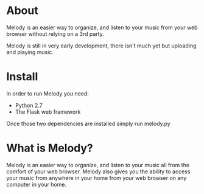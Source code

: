 About
=====

Melody is an easier way to organize, and listen to your music from your web browser without relying on a 3rd party.

Melody is still in very early development, there isn't much yet but uploading and playing music.

Install
=======

In order to run Melody you need:

* Python 2.7
* The Flask web framework

Once those two dependencies are installed simply run melody.py

What is Melody?
===============

Melody is an easier way to organize, and listen to your music all from the comfort of your web browser. Melody also gives you the ability to access your music from anywhere in your home from your web browser on any computer in your home.


